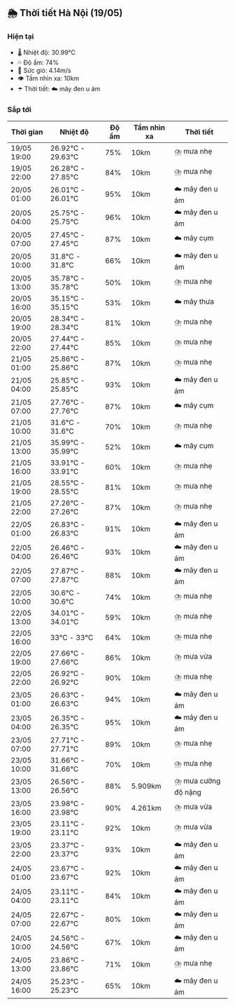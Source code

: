 ## 🌦️ Thời tiết Hà Nội (19/05)

### Hiện tại

- 🌡️ Nhiệt độ: 30.99℃
- 💦 Độ ẩm: 74%
- 💨 Sức gió: 4.14m/s
- 👁️ Tầm nhìn xa: 10km
- ☂️ Thời tiết: ☁️ mây đen u ám

### Sắp tới

| Thời gian | Nhiệt độ | Độ ẩm | Tầm nhìn xa | Thời tiết |
| --- | --- | --- | --- | --- |
| 19/05 19:00 | 26.92℃ - 29.63℃ | 75% | 10km | ⛈️ mưa nhẹ |
| 19/05 22:00 | 26.28℃ - 27.85℃ | 84% | 10km | ⛈️ mưa nhẹ |
| 20/05 01:00 | 26.01℃ - 26.01℃ | 95% | 10km | ☁️ mây đen u ám |
| 20/05 04:00 | 25.75℃ - 25.75℃ | 96% | 10km | ☁️ mây đen u ám |
| 20/05 07:00 | 27.45℃ - 27.45℃ | 87% | 10km | ☁️ mây cụm |
| 20/05 10:00 | 31.8℃ - 31.8℃ | 66% | 10km | ☁️ mây đen u ám |
| 20/05 13:00 | 35.78℃ - 35.78℃ | 50% | 10km | ⛈️ mưa nhẹ |
| 20/05 16:00 | 35.15℃ - 35.15℃ | 53% | 10km | ☁️ mây thưa |
| 20/05 19:00 | 28.34℃ - 28.34℃ | 81% | 10km | ⛈️ mưa nhẹ |
| 20/05 22:00 | 27.44℃ - 27.44℃ | 85% | 10km | ⛈️ mưa nhẹ |
| 21/05 01:00 | 25.86℃ - 25.86℃ | 87% | 10km | ⛈️ mưa nhẹ |
| 21/05 04:00 | 25.85℃ - 25.85℃ | 93% | 10km | ☁️ mây đen u ám |
| 21/05 07:00 | 27.76℃ - 27.76℃ | 87% | 10km | ☁️ mây cụm |
| 21/05 10:00 | 31.6℃ - 31.6℃ | 70% | 10km | ⛈️ mưa nhẹ |
| 21/05 13:00 | 35.99℃ - 35.99℃ | 52% | 10km | ☁️ mây cụm |
| 21/05 16:00 | 33.91℃ - 33.91℃ | 60% | 10km | ⛈️ mưa nhẹ |
| 21/05 19:00 | 28.55℃ - 28.55℃ | 81% | 10km | ⛈️ mưa nhẹ |
| 21/05 22:00 | 27.26℃ - 27.26℃ | 87% | 10km | ⛈️ mưa nhẹ |
| 22/05 01:00 | 26.83℃ - 26.83℃ | 91% | 10km | ☁️ mây đen u ám |
| 22/05 04:00 | 26.46℃ - 26.46℃ | 93% | 10km | ☁️ mây đen u ám |
| 22/05 07:00 | 27.87℃ - 27.87℃ | 88% | 10km | ☁️ mây đen u ám |
| 22/05 10:00 | 30.6℃ - 30.6℃ | 74% | 10km | ⛈️ mưa nhẹ |
| 22/05 13:00 | 34.01℃ - 34.01℃ | 59% | 10km | ⛈️ mưa nhẹ |
| 22/05 16:00 | 33℃ - 33℃ | 64% | 10km | ⛈️ mưa nhẹ |
| 22/05 19:00 | 27.66℃ - 27.66℃ | 86% | 10km | ⛈️ mưa vừa |
| 22/05 22:00 | 26.92℃ - 26.92℃ | 90% | 10km | ⛈️ mưa nhẹ |
| 23/05 01:00 | 26.63℃ - 26.63℃ | 94% | 10km | ☁️ mây đen u ám |
| 23/05 04:00 | 26.35℃ - 26.35℃ | 95% | 10km | ☁️ mây đen u ám |
| 23/05 07:00 | 27.71℃ - 27.71℃ | 89% | 10km | ⛈️ mưa nhẹ |
| 23/05 10:00 | 31.66℃ - 31.66℃ | 70% | 10km | ⛈️ mưa nhẹ |
| 23/05 13:00 | 26.56℃ - 26.56℃ | 88% | 5.909km | ⛈️ mưa cường độ nặng |
| 23/05 16:00 | 23.98℃ - 23.98℃ | 90% | 4.261km | ⛈️ mưa vừa |
| 23/05 19:00 | 23.11℃ - 23.11℃ | 92% | 10km | ⛈️ mưa vừa |
| 23/05 22:00 | 23.37℃ - 23.37℃ | 93% | 10km | ☁️ mây đen u ám |
| 24/05 01:00 | 23.67℃ - 23.67℃ | 92% | 10km | ☁️ mây đen u ám |
| 24/05 04:00 | 23.11℃ - 23.11℃ | 84% | 10km | ☁️ mây đen u ám |
| 24/05 07:00 | 22.67℃ - 22.67℃ | 80% | 10km | ☁️ mây đen u ám |
| 24/05 10:00 | 24.56℃ - 24.56℃ | 67% | 10km | ☁️ mây đen u ám |
| 24/05 13:00 | 23.86℃ - 23.86℃ | 71% | 10km | ⛈️ mưa nhẹ |
| 24/05 16:00 | 25.23℃ - 25.23℃ | 65% | 10km | ☁️ mây đen u ám |
